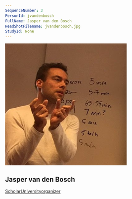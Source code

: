 ```yaml
---
SequenceNumber: 3
PersonId: jvandenbosch
FullName: Jasper van den Bosch
HeadShotFilename: jvandenbosch.jpg
StudyId: None
---
```


![headshot of researcher](/assets/images/headshots/jvandenbosch.jpg "Jasper van den Bosch")

## Jasper van den Bosch




[Scholar](https://scholar.google.com/citations?user=XQ3-JHgAAAAJ&hl=en)[University](https://www.birmingham.ac.uk/staff/profiles/psychology/bosch-jasper-van-den.aspx)[organizer]("organizer")